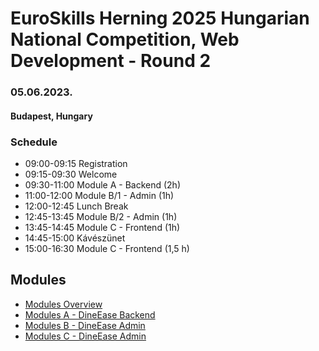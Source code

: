 # EuroSkills Herning 2025 Hungarian National Competition, Web Development - Round 2
### 05.06.2023.
#### Budapest, Hungary

### Schedule
- 09:00-09:15 Registration
- 09:15-09:30 Welcome
- 09:30-11:00 Module A - Backend (2h)
- 11:00-12:00 Module B/1 - Admin (1h)
- 12:00-12:45 Lunch Break
- 12:45-13:45 Module B/2 - Admin (1h)
- 13:45-14:45 Module C - Frontend (1h)
- 14:45-15:00 Kávészünet
- 15:00-16:30 Module C - Frontend (1,5 h)

## Modules
- [Modules Overview](modules-overview.md)
- [Modules A - DineEase Backend](module-a.md)
- [Modules B - DineEase Admin](module-b.md)
- [Modules C - DineEase Admin](module-c.md)





